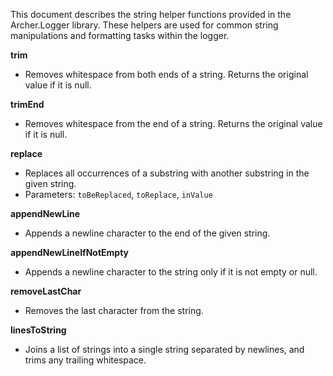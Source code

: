 <!-- (dl
(section-meta
    (title Archer.Logger String Helpers)
)
) -->

This document describes the string helper functions provided in the Archer.Logger library. These helpers are used for common string manipulations and formatting tasks within the logger.

<!-- (dl (# trim)) -->
**trim**
- Removes whitespace from both ends of a string. Returns the original value if it is null.

<!-- (dl (# trimEnd)) -->
**trimEnd**
- Removes whitespace from the end of a string. Returns the original value if it is null.

<!-- (dl (# replace)) -->
**replace**
- Replaces all occurrences of a substring with another substring in the given string.
- Parameters: `toBeReplaced`, `toReplace`, `inValue`

<!-- (dl (# appendNewLine)) -->
**appendNewLine**
- Appends a newline character to the end of the given string.

<!-- (dl (# appendNewLineIfNotEmpty)) -->
**appendNewLineIfNotEmpty**
- Appends a newline character to the string only if it is not empty or null.

<!-- (dl (# removeLastChar)) -->
**removeLastChar**
- Removes the last character from the string.

<!-- (dl (# linesToString)) -->
**linesToString**
- Joins a list of strings into a single string separated by newlines, and trims any trailing whitespace.
